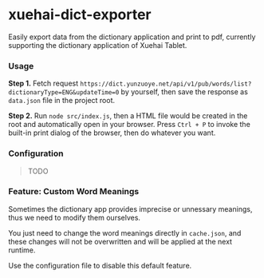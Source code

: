 # xuehai-dict-exporter

Easily export data from the dictionary application and print to pdf, currently supporting the dictionary application of Xuehai Tablet. 

### Usage

**Step 1.** Fetch request `https://dict.yunzuoye.net/api/v1/pub/words/list?dictionaryType=ENG&updateTime=0` by yourself, then save the response as `data.json` file in the project root.

**Step 2.** Run `node src/index.js`, then a HTML file would be created in the root and automatically open in your browser. Press `Ctrl + P` to invoke the built-in print dialog of the browser, then do whatever you want.

<!-- **Step 2.** Run `yarn` to install dependencies. This only needs to be run the first time you launch or after upgrading the source code.

**Step 3.** Run `yarn start` or `node src/index.js`, then a HTML file would be created in the root and automatically open in your browser. Press `Ctrl + P` to invoke the built-in print dialog of the browser, then do whatever you want. -->

### Configuration

> TODO

### Feature: Custom Word Meanings

Sometimes the dictionary app provides imprecise or unnessary meanings, thus we need to modify them ourselves.

You just need to change the word meanings directly in `cache.json`, and these changes will not be overwritten and will be applied at the next runtime.

Use the configuration file to disable this default feature.
